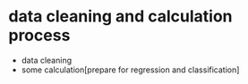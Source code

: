 # data cleaning and calculation process 
- data cleaning 
- some calculation[prepare for regression and classification]
